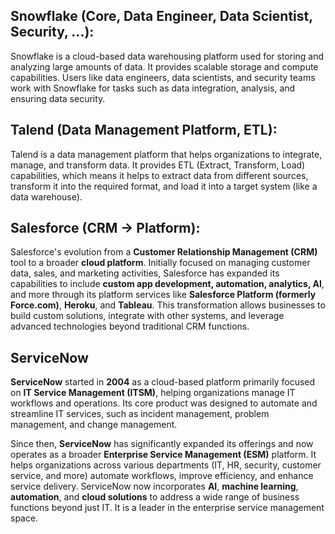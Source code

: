 ## Snowflake (Core, Data Engineer, Data Scientist, Security, ...):

Snowflake is a cloud-based data warehousing platform used for storing and analyzing large amounts of data. It provides scalable storage and compute capabilities. Users like data engineers, data scientists, and security teams work with Snowflake for tasks such as data integration, analysis, and ensuring data security.

## Talend (Data Management Platform, ETL):

Talend is a data management platform that helps organizations to integrate, manage, and transform data. It provides ETL (Extract, Transform, Load) capabilities, which means it helps to extract data from different sources, transform it into the required format, and load it into a target system (like a data warehouse).

## Salesforce (CRM -> Platform):

Salesforce's evolution from a **Customer Relationship Management (CRM)** tool to a broader **cloud platform**. Initially focused on managing customer data, sales, and marketing activities, Salesforce has expanded its capabilities to include **custom app development, automation, analytics, AI**, and more through its platform services like **Salesforce Platform (formerly Force.com)**, **Heroku**, and **Tableau**. This transformation allows businesses to build custom solutions, integrate with other systems, and leverage advanced technologies beyond traditional CRM functions.

## ServiceNow
**ServiceNow** started in **2004** as a cloud-based platform primarily focused on **IT Service Management (ITSM)**, helping organizations manage IT workflows and operations. Its core product was designed to automate and streamline IT services, such as incident management, problem management, and change management.

Since then, **ServiceNow** has significantly expanded its offerings and now operates as a broader **Enterprise Service Management (ESM)** platform. It helps organizations across various departments (IT, HR, security, customer service, and more) automate workflows, improve efficiency, and enhance service delivery. ServiceNow now incorporates **AI**, **machine learning**, **automation**, and **cloud solutions** to address a wide range of business functions beyond just IT. It is a leader in the enterprise service management space.